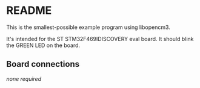 # README

This is the smallest-possible example program using libopencm3.

It's intended for the ST STM32F469IDISCOVERY eval board. It should blink
the GREEN LED on the board.

## Board connections

*none required*

